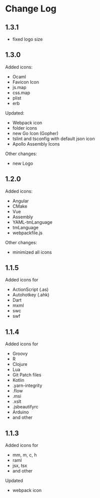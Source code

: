 # Change Log

## 1.3.1
- fixed logo size

## 1.3.0
Added icons:
- Ocaml
- Favicon Icon
- js.map
- css.map
- plist
- erb

Updated:
- Webpack icon
- folder icons
- new Go Icon (Gopher)
- tslint and tsconfig with default json icon
- Apollo Assembly Icons

Other changes:
- new Logo

## 1.2.0
Added icons:
- Angular
- CMake
- Vue
- Assembly
- YAML-tmLanguage
- tmLanguage
- webpackfile.js

Other changes:
- minimized all icons

## 1.1.5
Added icons for
- ActionScript (.as)
- Autohotkey (.ahk)
- Dart
- mxml
- swc
- swf

## 1.1.4
Added icons for 
- Groovy
- R
- Clojure
- Lua
- Git Patch files 
- Kotlin
- .yarn-integrity
- .flow
- .msi
- .xslt
- .jsbeautifyrc
- Arduino
- and other

## 1.1.3
Added icons for
- mm, m, c, h
- raml
- jsx, tsx
- and other

Updated
- webpack icon